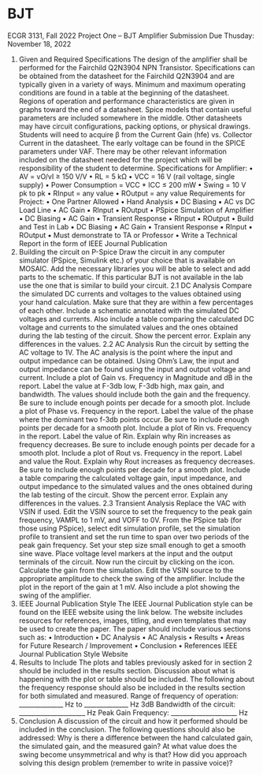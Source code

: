 # BJT
ECGR 3131, Fall 2022 Project One – BJT Amplifier
Submission Due Thusday: November 18, 2022
1. Given and Required Specifications
The design of the amplifier shall be performed for the Fairchild Q2N3904 NPN Transistor.
Specifications can be obtained from the datasheet for the Fairchild Q2N3904 and are typically
given in a variety of ways. Minimum and maximum operating conditions are found in a table at
the beginning of the datasheet. Regions of operation and performance characteristics are given
in graphs toward the end of a datasheet. Spice models that contain useful parameters are
included somewhere in the middle. Other datasheets may have circuit configurations, packing
options, or physical drawings. Students will need to acquire β from the Current Gain (hfe) vs.
Collector Current in the datasheet. The early voltage can be found in the SPICE parameters
under VAF. There may be other relevant information included on the datasheet needed for the
project which will be responsibility of the student to determine.
Specifications for Amplifier:
• AV = vO/vI ≥ 150 V/V
• RL = 5 kΩ
• VCC = 16 V (rail voltage, single supply)
• Power Consumption = VCC * ICC ≤ 200 mW
• Swing = 10 V pk to pk
• RInput = any value
• ROutput = any value
Requirements for Project:
• One Partner Allowed
• Hand Analysis
▪ DC Biasing
▪ AC vs DC Load Line
▪ AC Gain
▪ RInput
▪ ROutput
• PSpice Simulation of Amplifier
▪ DC Biasing
▪ AC Gain
▪ Transient Response
▪ RInput
▪ ROutput
• Build and Test in Lab
▪ DC Biasing
▪ AC Gain
▪ Transient Response
▪ RInput
▪ ROutput
▪ Must demonstrate to TA or Professor
• Write a Technical Report in the form of IEEE Journal Publication
2. Building the circuit on P-Spice
Draw the circuit in any computer simulator (PSpice, Simulink etc.) of your choice that is
available on MOSAIC. Add the necessary libraries you will be able to select and add parts to the
schematic. If this particular BJT is not available in the lab use the one that is similar to build your
circuit.
2.1 DC Analysis
Compare the simulated DC currents and voltages to the values obtained using your hand
calculation. Make sure that they are within a few percentages of each other.
Include a schematic annotated with the simulated DC voltages and currents. Also include
a table comparing the calculated DC voltage and currents to the simulated values and the
ones obtained during the lab testing of the circuit. Show the percent error. Explain any
differences in the values.
2.2 AC Analysis
Run the circuit by setting the AC voltage to 1V. The AC analysis is the point where the input
and output impedance can be obtained. Using Ohm’s Law, the input and output impedance can
be found using the input and output voltage and current.
Include a plot of Gain vs. Frequency in Magnitude and dB in the report. Label the value
at F-3db low, F-3db high, max gain, and bandwidth. The values should include both the
gain and the frequency. Be sure to include enough points per decade for a smooth plot.
Include a plot of Phase vs. Frequency in the report. Label the value of the phase where
the dominant two f-3db points occur. Be sure to include enough points per decade for a
smooth plot.
Include a plot of Rin vs. Frequency in the report. Label the value of Rin. Explain why Rin
increases as frequency decreases. Be sure to include enough points per decade for a
smooth plot.
Include a plot of Rout vs. Frequency in the report. Label and value the Rout. Explain why
Rout increases as frequency decreases. Be sure to include enough points per decade for a
smooth plot.
Include a table comparing the calculated voltage gain, input impedance, and output
impedance to the simulated values and the ones obtained during the lab testing of the
circuit. Show the percent error. Explain any differences in the values.
2.3 Transient Analysis
Replace the VAC with VSIN if used. Edit the VSIN source to set the frequency to the peak gain
frequency, VAMPL to 1 mV, and VOFF to 0V. From the PSpice tab (for those using PSpice),
select edit simulation profile, set the simulation profile to transient and set the run time to span
over two periods of the peak gain frequency. Set your step size small enough to get a smooth
sine wave. Place voltage level markers at the input and the output terminals of the circuit. Now
run the circuit by clicking on the icon. Calculate the gain from the simulation. Edit the VSIN
source to the appropriate amplitude to check the swing of the amplifier.
Include the plot in the report of the gain at 1 mV. Also include a plot showing the swing
of the amplifier.
3. IEEE Journal Publication Style
The IEEE Journal Publication style can be found on the IEEE website using the link below. The
website includes resources for references, images, titling, and even templates that may be used to
create the paper. The paper should include various sections such as:
• Introduction
• DC Analysis
• AC Analysis
• Results
• Areas for Future Research / Improvement
• Conclusion
• References
IEEE Journal Publication Style Website
4. Results to Include
The plots and tables previously asked for in section 2 should be included in the results section.
Discussion about what is happening with the plot or table should be included. The following
about the frequency response should also be included in the results section for both simulated
and measured.
Range of frequency of operation: ______________ Hz to ______________ Hz
3dB Bandwidth of the circuit: _____________________ Hz
Peak Gain Frequency: _____________________ Hz
5. Conclusion
A discussion of the circuit and how it performed should be included in the conclusion. The
following questions should also be addressed:
Why is there a difference between the hand calculated gain, the simulated gain, and the measured
gain?
At what value does the swing become unsymmetrical and why is that?
How did you approach solving this design problem (remember to write in passive voice)?
